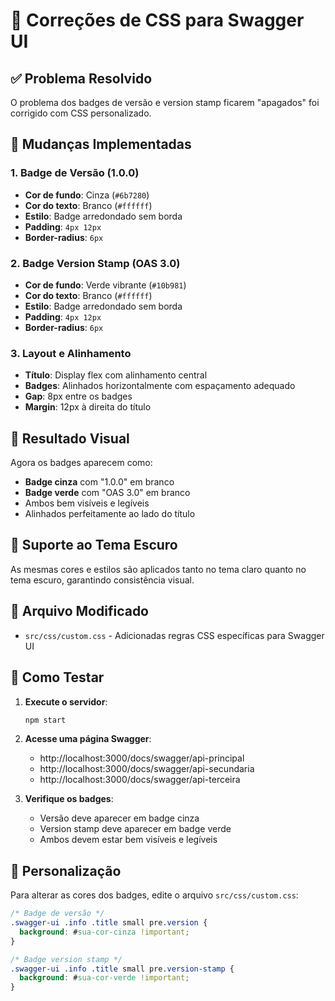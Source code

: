 # 🎨 Correções de CSS para Swagger UI

## ✅ Problema Resolvido

O problema dos badges de versão e version stamp ficarem "apagados" foi corrigido com CSS personalizado.

## 🔧 Mudanças Implementadas

### 1. **Badge de Versão (1.0.0)**
- **Cor de fundo**: Cinza (`#6b7280`)
- **Cor do texto**: Branco (`#ffffff`)
- **Estilo**: Badge arredondado sem borda
- **Padding**: `4px 12px`
- **Border-radius**: `6px`

### 2. **Badge Version Stamp (OAS 3.0)**
- **Cor de fundo**: Verde vibrante (`#10b981`)
- **Cor do texto**: Branco (`#ffffff`)
- **Estilo**: Badge arredondado sem borda
- **Padding**: `4px 12px`
- **Border-radius**: `6px`

### 3. **Layout e Alinhamento**
- **Título**: Display flex com alinhamento central
- **Badges**: Alinhados horizontalmente com espaçamento adequado
- **Gap**: 8px entre os badges
- **Margin**: 12px à direita do título

## 🎯 Resultado Visual

Agora os badges aparecem como:
- **Badge cinza** com "1.0.0" em branco
- **Badge verde** com "OAS 3.0" em branco
- Ambos bem visíveis e legíveis
- Alinhados perfeitamente ao lado do título

## 🌙 Suporte ao Tema Escuro

As mesmas cores e estilos são aplicados tanto no tema claro quanto no tema escuro, garantindo consistência visual.

## 📁 Arquivo Modificado

- `src/css/custom.css` - Adicionadas regras CSS específicas para Swagger UI

## 🚀 Como Testar

1. **Execute o servidor**:
   ```bash
   npm start
   ```

2. **Acesse uma página Swagger**:
   - http://localhost:3000/docs/swagger/api-principal
   - http://localhost:3000/docs/swagger/api-secundaria
   - http://localhost:3000/docs/swagger/api-terceira

3. **Verifique os badges**:
   - Versão deve aparecer em badge cinza
   - Version stamp deve aparecer em badge verde
   - Ambos devem estar bem visíveis e legíveis

## 🔧 Personalização

Para alterar as cores dos badges, edite o arquivo `src/css/custom.css`:

```css
/* Badge de versão */
.swagger-ui .info .title small pre.version {
  background: #sua-cor-cinza !important;
}

/* Badge version stamp */
.swagger-ui .info .title small pre.version-stamp {
  background: #sua-cor-verde !important;
}
```
